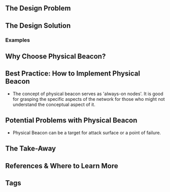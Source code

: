 ## The Design Problem 

## The Design Solution 

### Examples 

## Why Choose Physical Beacon? 

## Best Practice: How to Implement Physical Beacon
- The concept of physical beacon serves as 'always-on nodes'. It is good for grasping the specific aspects of the network for those who might not understand the conceptual aspect of it. 

## Potential Problems with Physical Beacon
- Physical Beacon can be a target for attack surface or a point of failure. 

## The Take-Away

## References & Where to Learn More 

## Tags

